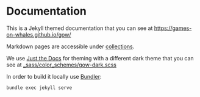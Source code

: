 # Documentation

This is a Jekyll themed documentation that you can see at https://games-on-whales.github.io/gow/

Markdown pages are accessible under [collections](collections/).

We use [Just the Docs](https://github.com/pmarsceill/just-the-docs) for theming with a different dark theme that you can see at [_sass/color_schemes/gow-dark.scss](_sass/color_schemes/gow-dark.scss)

In order to build it locally use [Bundler](https://bundler.io/):

```
bundle exec jekyll serve
```
